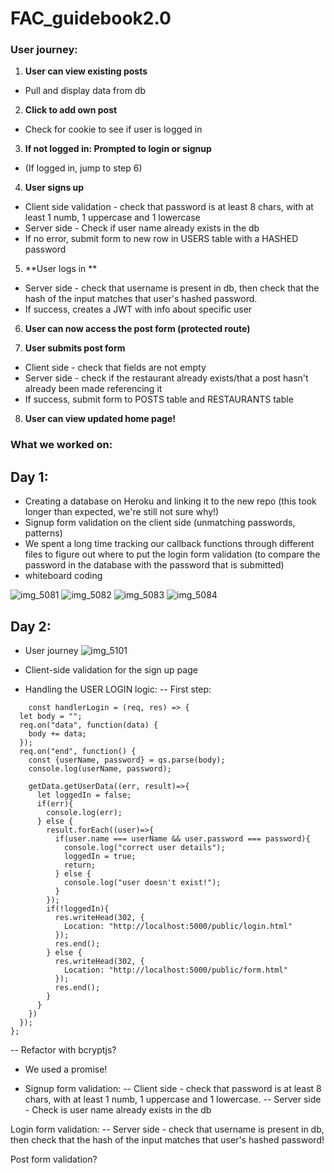 # FAC_guidebook2.0

### User journey:

1. **User can view existing posts**
- Pull and display data from db

2. **Click to add own post**
 - Check for cookie to see if user is logged in

3. **If not logged in: Prompted to login or signup**
 - (If logged in, jump to step 6)

4. **User signs up**
 - Client side validation - check that password is at least 8 chars, with at least 1 numb, 1 uppercase and 1 lowercase
 - Server side - Check if user name already exists in the db
 - If no error, submit form to new row in USERS table with a HASHED password

5. **User logs in **
 - Server side - check that username is present in db, then check that the hash of the input matches that user's hashed password.
 - If success, creates a JWT with info about specific user

6. **User can now access the post form (protected route)**

7. **User submits post form**
 - Client side - check that fields are not empty
 - Server side - check if the restaurant already exists/that a post hasn't already been made referencing it
 - If success, submit form to POSTS table and RESTAURANTS table

8. **User can view updated home page!**



### What we worked on: 

## Day 1: 

- Creating a database on Heroku and linking it to the new repo (this took longer than expected, we're still not sure why!)
- Signup form validation on the client side (unmatching passwords, patterns)
- We spent a long time tracking our callback functions through different files to figure out where to put the login form validation (to compare the password in the database with the password that is submitted)
- whiteboard coding

![img_5081](https://user-images.githubusercontent.com/36998110/49939612-3d049600-fed5-11e8-8b82-a03d61225030.JPG)
![img_5082](https://user-images.githubusercontent.com/36998110/49939613-3d9d2c80-fed5-11e8-8032-57f2ed729284.JPG)
![img_5083](https://user-images.githubusercontent.com/36998110/49939614-3d9d2c80-fed5-11e8-9ea3-fb57c15ea165.JPG)
![img_5084](https://user-images.githubusercontent.com/36998110/49939615-3d9d2c80-fed5-11e8-9cf4-f06fd4e4d0a7.JPG)

## Day 2: 
- User journey
![img_5101](https://user-images.githubusercontent.com/36998110/49939616-3d9d2c80-fed5-11e8-9223-f5a9ecff7e3a.JPG)

- Client-side validation for the sign up page

- Handling the USER LOGIN logic:
-- First step:

```
    const handlerLogin = (req, res) => {
  let body = "";
  req.on("data", function(data) {
    body += data;
  });
  req.on("end", function() {
    const {userName, password} = qs.parse(body);
    console.log(userName, password);

    getData.getUserData((err, result)=>{
      let loggedIn = false;
      if(err){
        console.log(err);
      } else {
        result.forEach((user)=>{
          if(user.name === userName && user.password === password){
            console.log("correct user details");
            loggedIn = true;
            return;
          } else {
            console.log("user doesn't exist!");
          }
        });
        if(!loggedIn){
          res.writeHead(302, {
            Location: "http://localhost:5000/public/login.html"
          });
          res.end();
        } else {
          res.writeHead(302, {
            Location: "http://localhost:5000/public/form.html"
          });
          res.end();
        }
      }
    })
  });
};

```
-- Refactor with bcryptjs?

- We used a promise!

- Signup form validation: 
-- Client side - check that password is at least 8 chars, with at least 1 numb, 1 uppercase and 1 lowercase.
-- Server side - Check is user name already exists in the db

Login form validation:
-- Server side - check that username is present in db, then check that the hash of the input matches that user's hashed password!

Post form validation?


